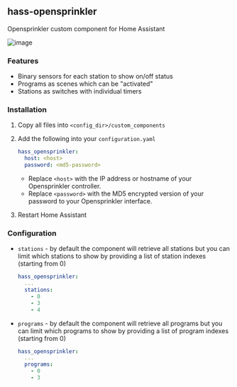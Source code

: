 ## hass-opensprinkler

Opensprinkler custom component for Home Assistant

![image](https://user-images.githubusercontent.com/819711/36068687-086820ce-0f2f-11e8-81de-de53c94124f0.png)

### Features

- Binary sensors for each station to show on/off status
- Programs as scenes which can be "activated"
- Stations as switches with individual timers

### Installation

1. Copy all files into `<config_dir>/custom_components`
2. Add the following into your `configuration.yaml`
    ```yaml
    hass_opensprinkler:
      host: <host>
      password: <md5-password>
    ```
    - Replace `<host>` with the IP address or hostname of your Opensprinkler controller.
    - Replace `<password>` with the MD5 encrypted version of your password to your Opensprinkler interface.

3. Restart Home Assistant

### Configuration

- `stations` - by default the component will retrieve all stations but you can limit which stations to show by providing a list of station indexes (starting from 0)
    ```yaml
    hass_opensprinkler:
      ...
      stations:
        - 0
        - 3
        - 4
    ```

- `programs` - by default the component will retrieve all programs but you can limit which programs to show by providing a list of program indexes (starting from 0)
    ```yaml
    hass_opensprinkler:
      ...
      programs:
        - 0
        - 3
    ```
